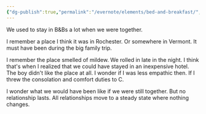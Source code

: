 ```yaml
---
{"dg-publish":true,"permalink":"/evernote/elements/bed-and-breakfast/","title":"bed"}
---
```



We used to stay in B&Bs a lot when we were together. 

I remember a place I think it was in Rochester. Or somewhere in Vermont. It must have been during the big family trip. 

I remember the place smelled of mildew. We rolled in late in the night. I think that's when I realized that we could have stayed in an inexpensive hotel. The boy didn't like the place at all. I wonder if I was less empathic then. If I threw the consolation and comfort duties to C.

I wonder what we would have been like if we were still together. But no relationship lasts. All relationships move to a steady state where nothing changes.
